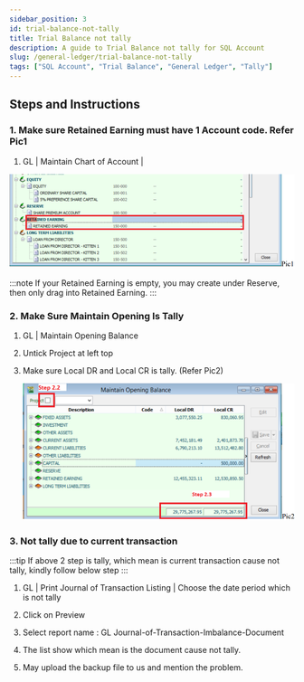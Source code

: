 ```yaml
---
sidebar_position: 3
id: trial-balance-not-tally
title: Trial Balance not tally
description: A guide to Trial Balance not tally for SQL Account
slug: /general-ledger/trial-balance-not-tally
tags: ["SQL Account", "Trial Balance", "General Ledger", "Tally"]
---
```


## Steps and Instructions

### 1. Make sure Retained Earning must have 1 Account code. Refer Pic1

   1. GL | Maintain Chart of Account |

   ![1](../../static/img/general-ledger/trial-balance-not-tally/1.png)

   :::note
   If your Retained Earning is empty, you may create under Reserve, then only drag into Retained Earning.
   :::

### 2. Make Sure Maintain Opening Is Tally

1. GL | Maintain Opening Balance

2. Untick Project at left top

3. Make sure Local DR and Local CR is tally. (Refer Pic2)

   ![2](../../static/img/general-ledger/trial-balance-not-tally/2.png)

### 3. Not tally due to current transaction

:::tip
If above 2 step is tally, which mean is current transaction cause not tally, kindly follow below step
:::

1. GL | Print Journal of Transaction Listing | Choose the date period which is not tally

2. Click on Preview

3. Select report name : GL Journal-of-Transaction-Imbalance-Document

4. The list show which mean is the document cause not tally.

5. May upload the backup file to us and mention the problem.
